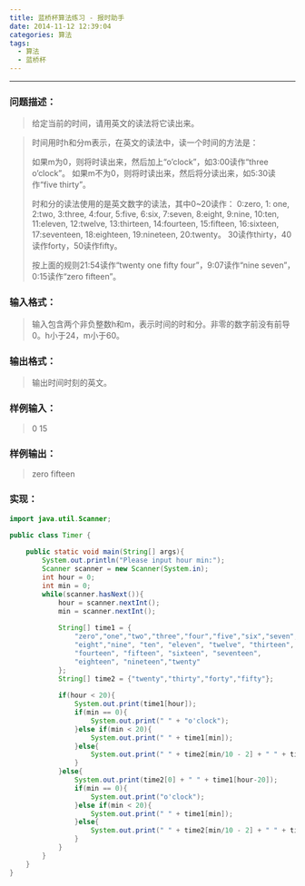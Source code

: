 ```yaml
---
title: 蓝桥杯算法练习 - 报时助手
date: 2014-11-12 12:39:04
categories: 算法
tags:
  - 算法
  - 蓝桥杯
---
```





------

### 问题描述：

> 给定当前的时间，请用英文的读法将它读出来。

<!-- more -->


>
> 时间用时h和分m表示，在英文的读法中，读一个时间的方法是：
>
> 如果m为0，则将时读出来，然后加上“o’clock”，如3:00读作“three o’clock”。
> 如果m不为0，则将时读出来，然后将分读出来，如5:30读作“five thirty”。
>
> 时和分的读法使用的是英文数字的读法，其中0~20读作：
> 0:zero, 1: one, 2:two, 3:three, 4:four, 5:five, 6:six, 7:seven, 8:eight, 9:nine, 10:ten, 11:eleven, 12:twelve, 13:thirteen, 14:fourteen, 15:fifteen, 16:sixteen, 17:seventeen, 18:eighteen, 19:nineteen, 20:twenty。
> 30读作thirty，40读作forty，50读作fifty。
>
> 按上面的规则21:54读作“twenty one fifty four”，9:07读作“nine seven”，0:15读作“zero fifteen”。

### 输入格式：

> 输入包含两个非负整数h和m，表示时间的时和分。非零的数字前没有前导0。h小于24，m小于60。

### 输出格式：

> 输出时间时刻的英文。

### 样例输入：

> 0 15

### 样例输出：

> zero fifteen

### 实现：

```java
import java.util.Scanner;

public class Timer {
	
	public static void main(String[] args){
		System.out.println("Please input hour min:");
		Scanner scanner = new Scanner(System.in);
		int hour = 0;
		int min = 0;
		while(scanner.hasNext()){
			hour = scanner.nextInt();
			min = scanner.nextInt();
			
			String[] time1 = {
				"zero","one","two","three","four","five","six","seven",
				"eight","nine", "ten", "eleven", "twelve", "thirteen", 
				"fourteen", "fifteen", "sixteen", "seventeen", 
				"eighteen", "nineteen","twenty"
			};
			String[] time2 = {"twenty","thirty","forty","fifty"};
			
			if(hour < 20){
				System.out.print(time1[hour]);
				if(min == 0){
					System.out.print(" " + "o'clock");
				}else if(min < 20){
					System.out.print(" " + time1[min]);
				}else{
					System.out.print(" " + time2[min/10 - 2] + " " + time1[min%10]);
				}
			}else{
				System.out.print(time2[0] + " " + time1[hour-20]);
				if(min == 0){
					System.out.print("o'clock");
				}else if(min < 20){
					System.out.print(" " + time1[min]);
				}else{
					System.out.print(" " + time2[min/10 - 2] + " " + time1[min%10]);
				}
			}	
		}
	}
}
```